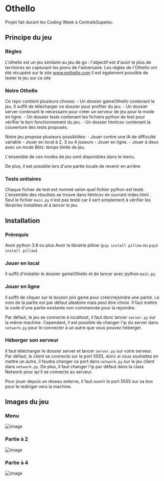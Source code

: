 # Othello

Projet fait durant les Coding Week à CentraleSupelec.

## Principe du jeu

### Règles

L'othello est un jeu similaire au jeu de go : l'objectif est d'avoir le plus de territoires en capturant les pions de l'adversaire.
Les règles de l'Othello ont été récupéré sur le site www.eothello.com
Il est également possible de tester le jeu sur ce site

### Notre Othello

Ce repo contient plusieurs choses:
    - Un dossier gameOthello contenant le jeu. Il suffit de télécharger ce dossier pour profiter du jeu.
    - Un dossier server contenant le nécessaire pour créer un serveur de jeu pour le mode en ligne.
    - Un dossier tests contenant les fichiers python de test pour vérifier le bon fonctionnement du jeu.
    - Un dossier htmlcov contenant la couverture des tests proposés.

Notre jeu propose plusieurs possibilités:
    - Jouer contre une IA de difficulté variable
    - Jouer en local à 2, 3 ou 4 joueurs
    - Jouer en ligne.
    - Jouer à deux avec un mode Blitz: temps limité de jeu.

L'ensemble de ces modes de jeu sont disponibles dans le menu.

De plus, il est possible lors d'une partie locale de revenir en arrière.

### Tests unitaires
Chaque fichier de test est nommé selon quel fichier python est testé. L'ensemble des résultats se trouve dans htmlcov en ouvrant index.html . Seul le fichier `main.py` n'est pas testé car il sert simplement à vérifier les librairies installées et à lancer le jeu.

## Installation

### Prérequis

Avoir python 3.8 ou plus
Avoir la librairie pillow (`pip install pillow` ou `pip3 install pillow`)

### Jouer en local

Il suffit d'installer le dossier gameOthello et de lancer avec python `main.py`.

### Jouer en ligne

Il suffit de cliquer sur le bouton join game pour créer/rejoindre une partie. Le nom de la partie est par défaut aléatoire mais peut être choisi. Il faut mettre le code d'une partie existante non commencée pour la rejoindre.

Par défaut, le jeu se connecte à localhost, il faut donc lancer `server.py` sur la même machine. Cependant, il est possible de changer l'ip du server dans `network.py` pour le connecter à un autre que vous pouvez héberger.

### Héberger son serveur

Il faut télécharger le dossier server et lancer `server.py` sur votre serveur. Par défaut, le client se connecte sur le port 5555, donc si vous souhaitez en mettre un autre, il faudra changer ce port dans `network.py` sur le jeu client dans `network.py`.
De plus, il faut changer l'ip par défaut dans la class Network pour qu'il se connecte au serveur.

Pour jouer depuis un réseau externe, il faut ouvrir le port 5555 sur sa box pour le rediriger vers la machine.


## Images du jeu

### Menu

![image](https://github.com/Aul16/Othello/assets/39156836/f0cd4598-9a01-4f02-8839-008355dfa7c7)

### Partie à 2

![image](https://github.com/Aul16/Othello/assets/39156836/6cf75cb4-57cd-481f-9c85-6c63b28829ec)

### Partie à 4

![image](https://github.com/Aul16/Othello/assets/39156836/50cff979-e97c-4b7d-9b05-c59c420df514)

